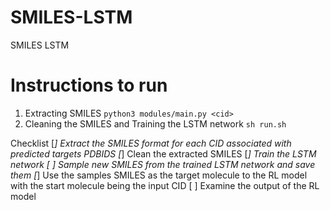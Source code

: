 # SMILES-LSTM

SMILES LSTM

# Instructions to run

1. Extracting SMILES
  ```python3 modules/main.py <cid>```
2. Cleaning the SMILES and Training the LSTM network
  ```sh run.sh```

Checklist
  [*] Extract the SMILES format for each CID associated with predicted targets PDBIDS
  [*] Clean the extracted SMILES 
  [*] Train the LSTM network
  [ ] Sample new SMILES from the trained LSTM network and save them
  [*] Use the samples SMILES as the target molecule to the RL model with the start molecule being the input CID
  [ ] Examine the output of the RL model
